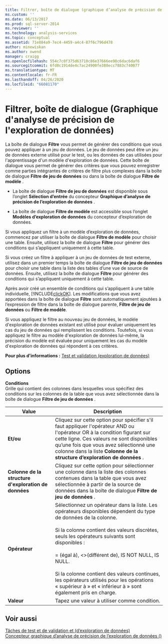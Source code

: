 ```yaml
---
title: Filtrer, boîte de dialogue (graphique d’analyse de précision de l’exploration de données) | Microsoft Docs
ms.custom: ''
ms.date: 06/13/2017
ms.prod: sql-server-2014
ms.reviewer: ''
ms.technology: analysis-services
ms.topic: conceptual
ms.assetid: 71e884a9-7ec4-4459-a4c4-87f6c796d478
author: minewiskan
ms.author: owend
manager: craigg
ms.openlocfilehash: 554c7c0f375d63710c86e37666ee98c6dac6daf6
ms.sourcegitcommit: 6fd8c1914de4c7ac24900fe388ecc7883c740077
ms.translationtype: MT
ms.contentlocale: fr-FR
ms.lasthandoff: 04/26/2020
ms.locfileid: "66081170"
---
```

# <a name="filter-dialog-box-mining-accuracy-chart"></a>Filtrer, boîte de dialogue (Graphique d'analyse de précision de l'exploration de données)
  La boîte de dialogue **Filtre** vous permet de générer des conditions que vous pouvez appliquer à un jeu de données. Le jeu de données peut être un jeu de données externe utilisé pour le test, ou les données de cas utilisées pour l'apprentissage d'un modèle d'exploration de données. Cette boîte de dialogue vous permet de générer des critères que vous pouvez enregistrer comme parties intégrantes de critères de filtre plus complexes dans la boîte de dialogue **Filtre de jeu de données** ou dans la boîte de dialogue **Filtre de modèle** .  
  
-   La boîte de dialogue **Filtre de jeu de données** est disponible sous l’onglet **Sélection d’entrée** du concepteur **Graphique d’analyse de précision de l’exploration de données** .  
  
-   La boîte de dialogue **Filtre de modèle** est accessible sous l’onglet **Modèles d’exploration de données** du concepteur d’exploration de données.  
  
 Si vous appliquez un filtre à un modèle d’exploration de données, commencez par utiliser la boîte de dialogue **Filtre de modèle** pour choisir une table. Ensuite, utilisez la boîte de dialogue **Filtre** pour générer des conditions qui s’appliquent uniquement à cette table.  
  
 Si vous créez un filtre à appliquer à un jeu de données de test externe, utilisez dans un premier temps la boîte de dialogue **Filtre de jeu de données** pour choisir une table dans la liste des tables d’une vue de source de données. Ensuite, utilisez la boîte de dialogue **Filtre** pour générer des conditions qui s’appliquent uniquement à cette table.  
  
 Après avoir créé un ensemble de conditions qui s’appliquent à une table individuelle, [!INCLUDE[clickOK](../includes/clickok-md.md)]. Les modifications que vous avez apportées dans la boîte de dialogue **Filtre** sont automatiquement ajoutées à l’expression de filtre dans la boîte de dialogue parente, **Filtre de jeu de données** ou **Filtre de modèle**.  
  
 Si vous appliquez le filtre au nouveau jeu de données, le modèle d'exploration de données existant est utilisé pour évaluer uniquement les cas du jeu de données qui remplissent les conditions. Toutefois, si vous appliquez le filtre au modèle d'exploration de données lui-même, la précision du modèle est évaluée pour uniquement les cas du modèle d'exploration de données qui répondent à ces critères.  
  
 **Pour plus d’informations :** [Test et validation &#40;exploration de données&#41;](data-mining/testing-and-validation-data-mining.md)  
  
## <a name="options"></a>Options  
 **Conditions**  
 Grille qui contient des colonnes dans lesquelles vous spécifiez des conditions sur les colonnes de la table que vous avez sélectionnée dans la boîte de dialogue **Filtre de jeu de données** .  
  
|Value|Description|  
|-----------|-----------------|  
|**Et/ou**|Cliquez sur cette option pour spécifier s'il faut appliquer l'opérateur AND ou l'opérateur OR à la condition figurant sur cette ligne. Ces valeurs ne sont disponibles qu’une fois que vous avez sélectionné une colonne dans la liste **Colonne de la structure d’exploration de données** .|  
|**Colonne de la structure d'exploration de données**|Cliquez sur cette option pour sélectionner une colonne dans la liste des colonnes contenues dans la table que vous avez sélectionnée à partir de la source de données dans la boîte de dialogue **Filtre de jeu de données** .|  
|**Opérateur**|Sélectionnez un opérateur dans la liste. Les opérateurs disponibles dépendent du type de données de la colonne.<br /><br /> Si la colonne contient des valeurs discrètes, seuls les opérateurs suivants sont disponibles :<br /><br /> = (égal à), <>(différent de), IS NOT NULL, IS NULL.<br /><br /> Si la colonne contient des valeurs continues, les opérateurs utilisés pour les opérations « supérieur à » et « inférieur à » sont également pris en charge.|  
|**Valeur**|Tapez une valeur à utiliser comme condition.|  
  
## <a name="see-also"></a>Voir aussi  
 [Tâches de test et de validation et &#40;d’exploration de données&#41;](data-mining/testing-and-validation-tasks-and-how-tos-data-mining.md)   
 [Concepteur graphique d’analyse de précision de l’exploration de données &#40;&#41;](mining-accuracy-chart-designer-data-mining.md)  
  
  
